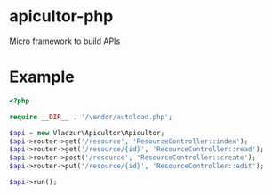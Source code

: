# apicultor-php
Micro framework to build APIs

# Example

```php
<?php

require __DIR__ . '/vendor/autoload.php';

$api = new Vladzur\Apicultor\Apicultor;
$api->router->get('/resource', 'ResourceController::index');
$api->router->get('/resource/{id}', 'ResourceController::read');
$api->router->post('/resource', 'ResourceController::create');
$api->router->put('/resource/{id}', 'ResourceController::edit');

$api->run();
```
